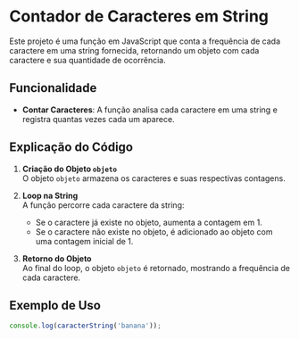 # Contador de Caracteres em String

Este projeto é uma função em JavaScript que conta a frequência de cada caractere em uma string fornecida, retornando um objeto com cada caractere e sua quantidade de ocorrência.

## Funcionalidade

- **Contar Caracteres**: A função analisa cada caractere em uma string e registra quantas vezes cada um aparece.

## Explicação do Código

1. **Criação do Objeto `objeto`**  
   O objeto `objeto` armazena os caracteres e suas respectivas contagens.
   
2. **Loop na String**  
   A função percorre cada caractere da string:
   - Se o caractere já existe no objeto, aumenta a contagem em 1.
   - Se o caractere não existe no objeto, é adicionado ao objeto com uma contagem inicial de 1.
   
3. **Retorno do Objeto**  
   Ao final do loop, o objeto `objeto` é retornado, mostrando a frequência de cada caractere.

## Exemplo de Uso

```javascript
console.log(caracterString('banana'));
